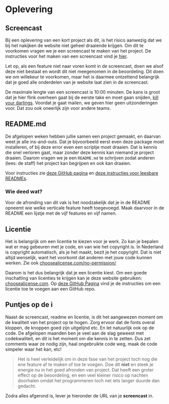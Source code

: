 # Oplevering

## Screencast

Bij een oplevering van een kort project als dit, is het risico aanwezig dat we bij het nakijken de website niet geheel draaiende krijgen. Om dit te voorkomen vragen we je een screencast te maken van het project. De instructies voor het maken van een screencast vind je [hier](/project/screencast).

Let op, als een feature niet naar voren komt in de screencast, doen we alsof deze niet bestaat en wordt dit niet meegenomen in de beoordeling. Dit doen we om willekeur te voorkomen, maar het is daarmee ontzettend belangrijk dat je goed alle onderdelen van je website laat zien in de screencast. 

De maximale lengte van een screencast is 10:00 minuten. De kans is groot dat je hier flink overheen gaat bij de eerste take en moet gaan snijden, [kill your darlings](https://nl.wikipedia.org/wiki/Kill_your_darlings_(motto)). Voordat je gaat mailen, we geven hier geen uitzonderingen voor. Dat zou ook oneerlijk zijn voor andere teams.


## README.md

De afgelopen weken hebben jullie samen een project gemaakt, en daarvan weet je alle ins-and-outs. Dat je bijvoorbeeld eerst even deze package moet installeren, of bij deze error even een scriptje moet draaien. Dat is kennis die snel verloren gaat, maar zonder deze kennis kan niemand je project draaien. Daarom vragen we je een `README.md` te schrijven zodat anderen (lees: de staff) het project kan begrijpen en ook kan draaien.

Voor instructies zie [deze GitHub pagina](https://docs.github.com/en/free-pro-team@latest/github/creating-cloning-and-archiving-repositories/about-readmes) en [deze instructies voor leesbare READMEs](https://github.com/18F/open-source-guide/blob/18f-pages/pages/making-readmes-readable.md).


### Wie deed wat?

Voor de afronding van dit vak is het noodzakelijk dat je in de README opneemt wie welke verticale feature heeft toegevoegd. Maak daarvoor in de README een lijstje met de vijf features en vijf namen.

## Licentie

Het is belangrijk om een licentie te kiezen voor je werk. Zo kan je bepalen wat er mag gebeuren met je code, en van wie het copyright is. In Nederland is copyright automatisch, als je het maakt, bezit je het copyright. Dat is niet altijd wenselijk, want het voorkomt dat anderen met jouw code kunnen werken. Zie ook [choosealicense.com/no-permission/](https://choosealicense.com/no-permission/)

Daarom is het dus belangrijk dat je een licentie kiest. Om een goede inschatting van licenties te krijgen kan je deze website gebruiken: [choosealicense.com](https://choosealicense.com/). Op [deze GitHub Pagina](https://docs.github.com/en/free-pro-team@latest/github/building-a-strong-community/adding-a-license-to-a-repository) vind je de instructies om een licentie toe te voegen aan een GitHub repo.


## Puntjes op de i

Naast de screencast, readme en licentie, is dit het aangewezen moment om de kwaliteit van het project op te hogen. Zorg ervoor dat de fonts overal kloppen, de knoppen goed zijn uitgelijnd etc. En let natuurlijk ook op de code. De afgelopen maanden ben je veel aan de slag geweest met codekwaliteit, en dit is het moment om die kennis in te zetten. Dus zet comments waar ze nodig zijn, haal ongebruikte code weg, maak de code simpeler waar het kan, etc!

> Het is heel verleidelijk om in deze fase van het project toch nog die ene feature af te maken of toe te voegen. Doe dit **niet** en steek je energie nu in het goed afronden van project. Dat heeft een groter effect op de beoordeling, en een veel kleiner risico op nachten doorhalen omdat het programmeren toch net iets langer duurde dan gedacht.

Zodra alles afgerond is, lever je hieronder de URL van je **screencast** in.
